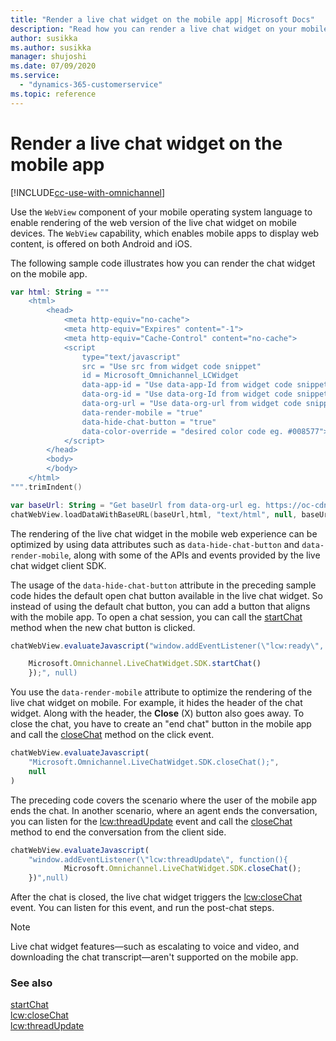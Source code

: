 ```yaml
---
title: "Render a live chat widget on the mobile app| Microsoft Docs"
description: "Read how you can render a live chat widget on your mobile app"
author: susikka
ms.author: susikka
manager: shujoshi
ms.date: 07/09/2020
ms.service: 
  - "dynamics-365-customerservice"
ms.topic: reference
---
```

# Render a live chat widget on the mobile app

[!INCLUDE[cc-use-with-omnichannel](../../../includes/cc-use-with-omnichannel.md)]

Use the `WebView` component of your mobile operating system language to enable rendering of the web version of the live chat widget on mobile devices. The `WebView` capability, which enables mobile apps to display web content, is offered on both Android and iOS.

The following sample code illustrates how you can render the chat widget on the mobile app. 

```Kotlin
var html: String = """
    <html>
        <head>
            <meta http-equiv="no-cache">
            <meta http-equiv="Expires" content="-1">
            <meta http-equiv="Cache-Control" content="no-cache">
            <script 
                type="text/javascript"
                src = "Use src from widget code snippet"
                id = Microsoft_Omnichannel_LCWidget
                data-app-id = "Use data-app-Id from widget code snippet"
                data-org-id = "Use data-org-Id from widget code snippet"
                data-org-url = "Use data-org-url from widget code snippet"
                data-render-mobile = "true"
                data-hide-chat-button = "true"
                data-color-override = "desired color code eg. #008577">
            </script>
        </head>
        <body>
        </body>
    </html>
""".trimIndent()

var baseUrl: String = "Get baseUrl from data-org-url eg. https://oc-cdn-ocprod.azureedge.net"
chatWebView.loadDataWithBaseURL(baseUrl,html, "text/html", null, baseUrl)
```

The rendering of the live chat widget in the mobile web experience can be optimized by using data attributes such as `data-hide-chat-button` and `data-render-mobile`, along with some of the APIs and events provided by the live chat widget client SDK.

The usage of the `data-hide-chat-button` attribute in the preceding sample code hides the default open chat button available in the live chat widget. So instead of using the default chat button, you can add a button that aligns with the mobile app. To open a chat session, you can call the [startChat](../reference/methods/startchat.md) method when the new chat button is clicked.

```javascript
chatWebView.evaluateJavascript("window.addEventListener(\"lcw:ready\", function handleLivechatReadyEvent(){

    Microsoft.Omnichannel.LiveChatWidget.SDK.startChat()
    });", null)
```

You use the `data-render-mobile` attribute to optimize the rendering of the live chat widget on mobile. For example, it hides the header of the chat widget. Along with the header, the **Close** (X) button also goes away. To close the chat, you have to create an "end chat" button in the mobile app and call the [closeChat](../reference/methods/closeChat.md) method on the click event. 

```javascript
chatWebView.evaluateJavascript(
    "Microsoft.Omnichannel.LiveChatWidget.SDK.closeChat();",
    null
)
```

The preceding code covers the scenario where the user of the mobile app ends the chat. In another scenario, where an agent ends the conversation, you can listen for the [lcw:threadUpdate](../reference/events/lcw-threadUpdate.md) event and call the [closeChat](../reference/methods/closeChat.md) method to end the conversation from the client side.

```javascript
chatWebView.evaluateJavascript(
    "window.addEventListener(\"lcw:threadUpdate\", function(){
            Microsoft.Omnichannel.LiveChatWidget.SDK.closeChat();
    })",null)
```

After the chat is closed, the live chat widget triggers the [lcw:closeChat](../reference/events/lcw-closeChat.md) event. You can listen for this event, and run the post-chat steps.

> [!NOTE]
> Live chat widget features&mdash;such as escalating to voice and video, and downloading the chat transcript&mdash;aren't supported on the mobile app.

### See also

[startChat](../reference/methods/startchat.md)<br />
[lcw:closeChat](../reference/events/lcw-closechat.md)<br />
[lcw:threadUpdate](../reference/events/lcw-threadUpdate.md)
